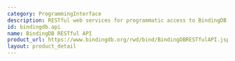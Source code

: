 ```yaml
---
category: ProgrammingInterface
description: RESTful web services for programmatic access to BindingDB data
id: bindingdb.api
name: BindingDB RESTful API
product_url: https://www.bindingdb.org/rwd/bind/BindingDBRESTfulAPI.jsp
layout: product_detail
---
```

